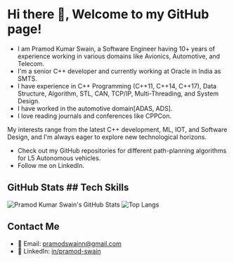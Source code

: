 # Hi there 👋, Welcome to my GitHub page!

- I am Pramod Kumar Swain, a Software Engineer having 10+ years of experience working in various domains like Avionics, Automotive, and Telecom.
- I'm a senior C++ developer and currently working at Oracle in India as SMTS.
- I have experience in C++ Programming (C++11, C++14, C++17), Data Structure, Algorithm, STL, CAN, TCP/IP, Multi-Threading, and System Design.
- I have worked in the automotive domain[ADAS, ADS].
- I love reading journals and conferences like CPPCon.

My interests range from the latest C++ development, ML, IOT, and Software Design, and I'm always eager to explore new technological horizons.

- Check out my GitHub repositories for different path-planning algorithms for L5 Autonomous vehicles.
- Follow me on LinkedIn.

## GitHub Stats                                                                                                                                                   ## Tech Skills

![Pramod Kumar Swain's GitHub Stats](https://github-readme-stats.vercel.app/api?username=pramodswainn&show_icons=true)                                            ![Top Langs](https://github-readme-stats.vercel.app/api/top-langs/?username=pramodswainn&layout=compact)

  ## Contact Me
- 📧 Email: [pramodswainn@gmail.com](mailto:pramodswainn@gmail.com)
- 💼 LinkedIn: [in/pramod-swain](https://www.linkedin.com/in/pramod-swain/)

